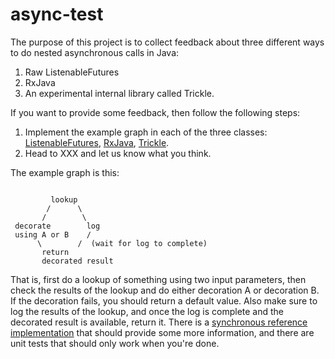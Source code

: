 async-test
==========

The purpose of this project is to collect feedback about three different ways to do nested
asynchronous calls in Java:

1. Raw ListenableFutures
2. RxJava
3. An experimental internal library called Trickle.

If you want to provide some feedback, then follow the following steps:

1. Implement the example graph in each of the three classes: 
[ListenableFutures](src/main/java/com/spotify/asynctest/ListenableFutureThing.java), 
[RxJava](src/main/java/com/spotify/asynctest/RxJavaThing.java), 
[Trickle](src/main/java/com/spotify/asynctest/TrickleThing.java).
2. Head to XXX and let us know what you think.

The example graph is this:

```

         lookup
        /      \
       /        \
 decorate        log
 using A or B    /
      \        /  (wait for log to complete)
       return 
       decorated result
```

That is, first do a lookup of something using two input parameters, then check the results of the lookup and 
do either decoration A or decoration B. If the decoration fails, you should return a default value.
Also make sure to log the results of the lookup, and once the log is complete
and the decorated result is available, return it. There is a
[synchronous reference implementation](src/main/java/com/spotify/asynctest/SynchronousThing.java) that should provide
some more information, and there are unit tests that should only work when you're done.

